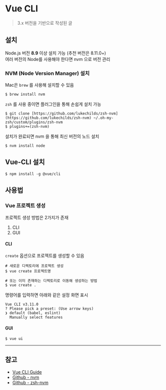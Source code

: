# Vue CLI

> 3.x 버전을 기반으로 작성된 글

## 설치

Node.js 버전 **8.9** 이상 설치 가능 (추천 버전은 8.11.0+)  
여러 버전의 Node를 사용해야 한다면 nvm 으로 버전 관리

### NVM (Node Version Manager) 설치

Mac은 `brew` 를 사용해 설치할 수 있음

``` shell
$ brew install nvm
```

`zsh` 를 사용 중이면 플러그인을 통해 손쉽게 설치 가능

``` shell
$ git clone [https://github.com/lukechilds/zsh-nvm](https://github.com/lukechilds/zsh-nvm) ~/.oh-my-zsh/custom/plugins/zsh-nvm
$ plugins+=(zsh-nvm)
```

설치가 완료되면 nvm 을 통해 최신 버전의 노드 설치

``` shell
$ nvm install node
``` 

## Vue-CLI 설치

``` shell
$ npm install -g @vue/cli
```

## 사용법

### Vue 프로젝트 생성

프로젝트 생성 방법은 2가지가 존재

1. CLI
2. GUI

#### CLI

`create` 옵션으로 프로젝트를 생성할 수 있음

``` shell
# 새로운 디렉토리에 프로젝트 생성
$ vue create 프로젝트명

# 또는 이미 존재하는 디렉토리로 이동해 생성하는 방법
$ vue create .
```

명령어를 입력하면 아래와 같은 설정 화면 표시

``` shell
Vue CLI v3.11.0
? Please pick a preset: (Use arrow keys)
❯ default (babel, eslint)
  Manually select features
```

#### GUI

``` shell
$ vue ui
```


---

## 참고

* [Vue CLI Guide](https://cli.vuejs.org/guide/installation.html)
* [Github - nvm](https://github.com/nvm-sh/nvm)
* [Github - zsh-nvm](https://github.com/lukechilds/zsh-nvm)
